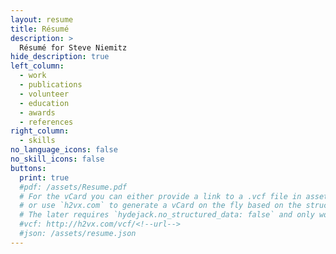 ```yaml
---
layout: resume
title: Résumé
description: >
  Résumé for Steve Niemitz
hide_description: true
left_column:
  - work
  - publications
  - volunteer
  - education
  - awards
  - references
right_column:
  - skills
no_language_icons: false
no_skill_icons: false
buttons:
  print: true
  #pdf: /assets/Resume.pdf
  # For the vCard you can either provide a link to a .vcf file in assets (see `pdf` above),
  # or use `h2vx.com` to generate a vCard on the fly based on the structured data of the resume page.
  # The later requires `hydejack.no_structured_data: false` and only works once the site is deployed to a public URL.
  #vcf: http://h2vx.com/vcf/<!--url-->
  #json: /assets/resume.json
---
```

